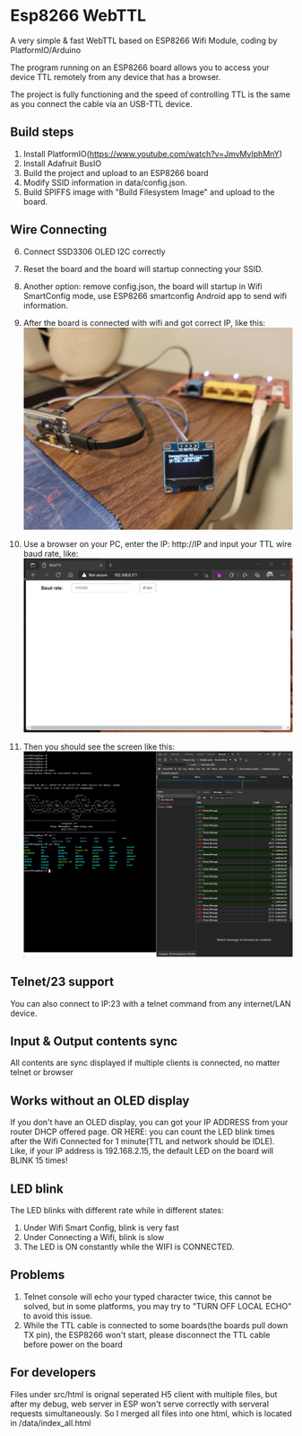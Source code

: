 # Esp8266 WebTTL
A very simple &amp; fast WebTTL based on ESP8266 Wifi Module, coding by PlatformIO/Arduino

The program running on an ESP8266 board allows you to access your device TTL remotely from any device that has a browser.

The project is fully functioning and the speed of controlling TTL is the same as you connect the cable via an USB-TTL device.

## Build steps
1. Install PlatformIO(https://www.youtube.com/watch?v=JmvMvIphMnY)
2. Install Adafruit BusIO
3. Build the project and upload to an ESP8266 board
4. Modify SSID information in data/config.json.
5. Build SPIFFS image with "Build Filesystem Image" and upload to the board.

## Wire Connecting 
6. Connect SSD3306 OLED I2C correctly
7. Reset the board and the board will startup connecting your SSID.
8. Another option: remove config.json, the board will startup in Wifi SmartConfig mode, use ESP8266 smartconfig Android app to send wifi information.
9. After the board is connected with wifi and got correct IP, like this:
![IP](/pic/desktop.jpg)

10. Use a browser on your PC, enter the IP: http://IP and input your TTL wire baud rate, like:
![Browser](/pic/browser.png)

11. Then you should see the screen like this:
![RunningPic](/pic/running.png)


## Telnet/23 support
You can also connect to IP:23 with a telnet command from any internet/LAN device.

## Input & Output contents sync
All contents are sync displayed if multiple clients is connected, no matter telnet or browser

## Works without an OLED display
If you don't have an OLED display, you can got your IP ADDRESS from your router DHCP offered page. OR HERE: you can count the LED blink times after the Wifi Connected for 1 minute(TTL and network should be IDLE). Like, if your IP address is 192.168.2.15, the default LED on the board will BLINK 15 times!

## LED blink
The LED blinks with different rate while in different states:
1. Under Wifi Smart Config, blink is very fast
2. Under Connecting a Wifi, blink is slow
3. The LED is ON constantly while the WIFI is CONNECTED.

## Problems
1. Telnet console will echo your typed character twice, this cannot be solved, but in some platforms, you may try to "TURN OFF LOCAL ECHO" to avoid this issue.
2. While the TTL cable is connected to some boards(the boards pull down TX pin), the ESP8266 won't start, please disconnect the TTL cable before power on the board

## For developers
 Files under src/html is orignal seperated H5 client with multiple files, but after my debug, web server in ESP won't serve correctly with serveral requests simultaneously. So I merged all files into one html, which is located in /data/index_all.html
